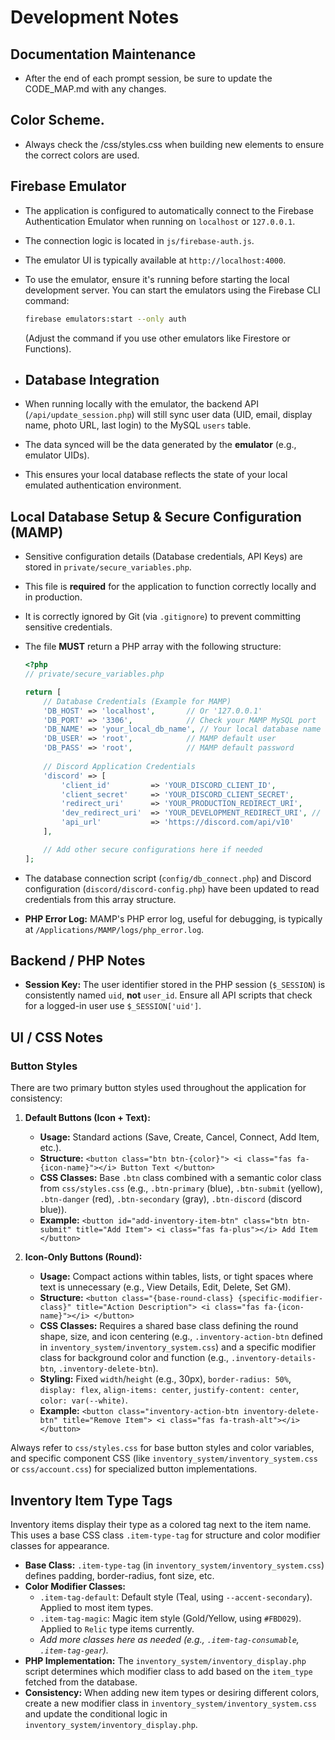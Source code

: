 # Development Notes

## Documentation Maintenance
- After the end of each prompt session, be sure to update the CODE_MAP.md with any changes.

## Color Scheme. 

- Always check the /css/styles.css when building new elements to ensure the correct colors are used.

## Firebase Emulator

- The application is configured to automatically connect to the Firebase Authentication Emulator when running on `localhost` or `127.0.0.1`.
- The connection logic is located in `js/firebase-auth.js`.
- The emulator UI is typically available at `http://localhost:4000`.
- To use the emulator, ensure it's running before starting the local development server. You can start the emulators using the Firebase CLI command:

  ```bash
  firebase emulators:start --only auth
  ```

  (Adjust the command if you use other emulators like Firestore or Functions).

- ## Database Integration

- When running locally with the emulator, the backend API (`/api/update_session.php`) will still sync user data (UID, email, display name, photo URL, last login) to the MySQL `users` table.
- The data synced will be the data generated by the **emulator** (e.g., emulator UIDs).
- This ensures your local database reflects the state of your local emulated authentication environment. 

## Local Database Setup & Secure Configuration (MAMP)

- Sensitive configuration details (Database credentials, API Keys) are stored in `private/secure_variables.php`.
- This file is **required** for the application to function correctly locally and in production.
- It is correctly ignored by Git (via `.gitignore`) to prevent committing sensitive credentials.
- The file **MUST** return a PHP array with the following structure:

  ```php
  <?php
  // private/secure_variables.php
  
  return [
      // Database Credentials (Example for MAMP)
      'DB_HOST' => 'localhost',       // Or '127.0.0.1'
      'DB_PORT' => '3306',            // Check your MAMP MySQL port
      'DB_NAME' => 'your_local_db_name', // Your local database name
      'DB_USER' => 'root',            // MAMP default user
      'DB_PASS' => 'root',            // MAMP default password
      
      // Discord Application Credentials
      'discord' => [
          'client_id'         => 'YOUR_DISCORD_CLIENT_ID',
          'client_secret'     => 'YOUR_DISCORD_CLIENT_SECRET',
          'redirect_uri'      => 'YOUR_PRODUCTION_REDIRECT_URI',
          'dev_redirect_uri'  => 'YOUR_DEVELOPMENT_REDIRECT_URI', // e.g., http://localhost:8888/discord/discord-callback.php
          'api_url'           => 'https://discord.com/api/v10' 
      ],
  
      // Add other secure configurations here if needed
  ];
  ```

- The database connection script (`config/db_connect.php`) and Discord configuration (`discord/discord-config.php`) have been updated to read credentials from this array structure.
- **PHP Error Log:** MAMP's PHP error log, useful for debugging, is typically at `/Applications/MAMP/logs/php_error.log`.

## Backend / PHP Notes

- **Session Key:** The user identifier stored in the PHP session (`$_SESSION`) is consistently named `uid`, **not** `user_id`. Ensure all API scripts that check for a logged-in user use `$_SESSION['uid']`.

## UI / CSS Notes

### Button Styles

There are two primary button styles used throughout the application for consistency:

1.  **Default Buttons (Icon + Text):**
    *   **Usage:** Standard actions (Save, Create, Cancel, Connect, Add Item, etc.).
    *   **Structure:** `<button class="btn btn-{color}"> <i class="fas fa-{icon-name}"></i> Button Text </button>`
    *   **CSS Classes:** Base `.btn` class combined with a semantic color class from `css/styles.css` (e.g., `.btn-primary` (blue), `.btn-submit` (yellow), `.btn-danger` (red), `.btn-secondary` (gray), `.btn-discord` (discord blue)).
    *   **Example:** `<button id="add-inventory-item-btn" class="btn btn-submit" title="Add Item"> <i class="fas fa-plus"></i> Add Item </button>`

2.  **Icon-Only Buttons (Round):**
    *   **Usage:** Compact actions within tables, lists, or tight spaces where text is unnecessary (e.g., View Details, Edit, Delete, Set GM).
    *   **Structure:** `<button class="{base-round-class} {specific-modifier-class}" title="Action Description"> <i class="fas fa-{icon-name}"></i> </button>`
    *   **CSS Classes:** Requires a shared base class defining the round shape, size, and icon centering (e.g., `.inventory-action-btn` defined in `inventory_system/inventory_system.css`) and a specific modifier class for background color and function (e.g., `.inventory-details-btn`, `.inventory-delete-btn`).
    *   **Styling:** Fixed `width`/`height` (e.g., 30px), `border-radius: 50%`, `display: flex`, `align-items: center`, `justify-content: center`, `color: var(--white)`.
    *   **Example:** `<button class="inventory-action-btn inventory-delete-btn" title="Remove Item"> <i class="fas fa-trash-alt"></i> </button>`

Always refer to `css/styles.css` for base button styles and color variables, and specific component CSS (like `inventory_system/inventory_system.css` or `css/account.css`) for specialized button implementations. 

## Inventory Item Type Tags

Inventory items display their type as a colored tag next to the item name. This uses a base CSS class `.item-type-tag` for structure and color modifier classes for appearance.

- **Base Class:** `.item-type-tag` (in `inventory_system/inventory_system.css`) defines padding, border-radius, font size, etc.
- **Color Modifier Classes:**
    - `.item-tag-default`: Default style (Teal, using `--accent-secondary`). Applied to most item types.
    - `.item-tag-magic`: Magic item style (Gold/Yellow, using `#FBD029`). Applied to `Relic` type items currently.
    - *Add more classes here as needed (e.g., `.item-tag-consumable`, `.item-tag-gear`).*
- **PHP Implementation:** The `inventory_system/inventory_display.php` script determines which modifier class to add based on the `item_type` fetched from the database.
- **Consistency:** When adding new item types or desiring different colors, create a new modifier class in `inventory_system/inventory_system.css` and update the conditional logic in `inventory_system/inventory_display.php`. 